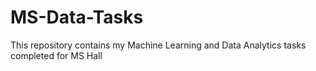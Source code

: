 # MS-Data-Tasks
This repository contains my Machine Learning and Data Analytics tasks completed for MS Hall
